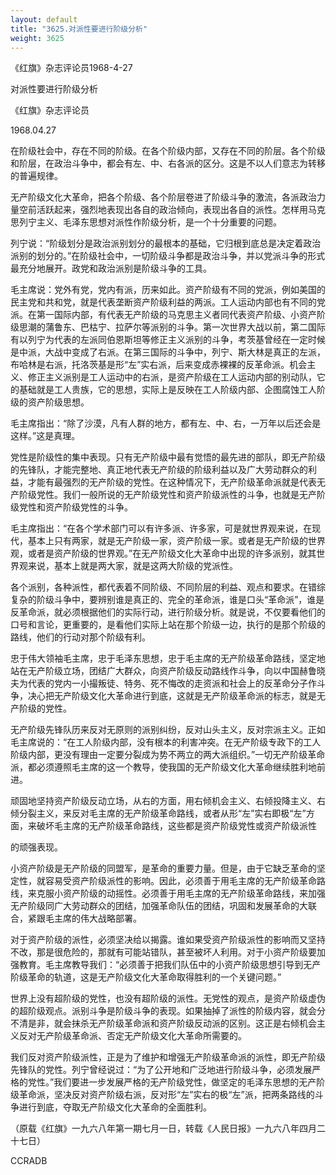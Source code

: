 ```yaml
---
layout: default
title: "3625.对派性要进行阶级分析"
weight: 3625
---
```


《红旗》杂志评论员1968-4-27

对派性要进行阶级分析

《红旗》杂志评论员

1968.04.27

在阶级社会中，存在不同的阶级。在各个阶级内部，又存在不同的阶层。各个阶级和阶层，在政治斗争中，都会有左、中、右各派的区分。这是不以人们意志为转移的普遍规律。

无产阶级文化大革命，把各个阶级、各个阶层卷进了阶级斗争的激流，各派政治力量空前活跃起来，强烈地表现出各自的政治倾向，表现出各自的派性。怎样用马克思列宁主义、毛泽东思想对派性作阶级分析，是一个十分重要的问题。

列宁说：“阶级划分是政治派别划分的最根本的基础，它归根到底总是决定着政治派别的划分的。”在阶级社会中，一切阶级斗争都是政治斗争，并以党派斗争的形式最充分地展开。政党和政治派别是阶级斗争的工具。

毛主席说：党外有党，党内有派，历来如此。资产阶级有不同的党派，例如美国的民主党和共和党，就是代表垄断资产阶级利益的两派。工人运动内部也有不同的党派。在第一国际内部，有代表无产阶级的马克思主义者同代表资产阶级、小资产阶级思潮的蒲鲁东、巴枯宁、拉萨尔等派别的斗争。第一次世界大战以前，第二国际有以列宁为代表的左派同伯恩斯坦等修正主义派别的斗争，考茨基曾经在一定时候是中派，大战中变成了右派。在第三国际的斗争中，列宁、斯大林是真正的左派，布哈林是右派，托洛茨基是形“左”实右派，后来变成赤裸裸的反革命派。机会主义、修正主义派别是工人运动中的右派，是资产阶级在工人运动内部的别动队，它的基础就是工人贵族，它的思想，实际上是反映在工人阶级内部、企图腐蚀工人阶级的资产阶级思想。

毛主席指出：“除了沙漠，凡有人群的地方，都有左、中、右，一万年以后还会是这样。”这是真理。

党性是阶级性的集中表现。只有无产阶级中最有觉悟的最先进的部队，即无产阶级的先锋队，才能完整地、真正地代表无产阶级的阶级利益以及广大劳动群众的利益，才能有最强烈的无产阶级的党性。在这种情况下，无产阶级革命派就是代表无产阶级党性。我们一般所说的无产阶级党性和资产阶级派性的斗争，也就是无产阶级党性和资产阶级党性的斗争。

毛主席指出：“在各个学术部门可以有许多派、许多家，可是就世界观来说，在现代，基本上只有两家，就是无产阶级一家，资产阶级一家。或者是无产阶级的世界观，或者是资产阶级的世界观。”在无产阶级文化大革命中出现的许多派别，就其世界观来说，基本上就是两大家，就是这两大阶级的党派性。

各个派别，各种派性，都代表着不同阶级、不同阶层的利益、观点和要求。在错综复杂的阶级斗争中，要辨别谁是真正的、完全的革命派，谁是口头“革命派”，谁是反革命派，就必须根据他们的实际行动，进行阶级分析。就是说，不仅要看他们的口号和言论，更重要的，是看他们实际上站在那个阶级一边，执行的是那个阶级的路线，他们的行动对那个阶级有利。

忠于伟大领袖毛主席，忠于毛泽东思想，忠于毛主席的无产阶级革命路线，坚定地站在无产阶级立场，团结广大群众，向资产阶级反动路线作斗争，向以中国赫鲁晓夫为代表的党内一小撮叛徒、特务、死不悔改的走资派和社会上的反革命分子作斗争，决心把无产阶级文化大革命进行到底，这就是无产阶级革命派的标志，就是无产阶级的党性。

无产阶级先锋队历来反对无原则的派别纠纷，反对山头主义，反对宗派主义。正如毛主席说的：“在工人阶级内部，没有根本的利害冲突。在无产阶级专政下的工人阶级内部，更没有理由一定要分裂成为势不两立的两大派组织。”一切无产阶级革命派，都必须遵照毛主席的这一个教导，使我国的无产阶级文化大革命继续胜利地前进。

顽固地坚持资产阶级反动立场，从右的方面，用右倾机会主义、右倾投降主义、右倾分裂主义，来反对毛主席的无产阶级革命路线，或者从形“左”实右即极“左”方面，来破坏毛主席的无产阶级革命路线，这些都是资产阶级党性或资产阶级派性

的顽强表现。

小资产阶级是无产阶级的同盟军，是革命的重要力量。但是，由于它缺乏革命的坚定性，就容易受资产阶级派性的影响。因此，必须善于用毛主席的无产阶级革命路线，来克服小资产阶级的动摇性。必须善于用毛主席的无产阶级革命路线，来加强无产阶级同广大劳动群众的团结，加强革命队伍的团结，巩固和发展革命的大联合，紧跟毛主席的伟大战略部署。

对于资产阶级的派性，必须坚决给以揭露。谁如果受资产阶级派性的影响而又坚持不改，那是很危险的，那就有可能站错队，甚至被坏人利用。对于小资产阶级要加强教育。毛主席教导我们：“必须善于把我们队伍中的小资产阶级思想引导到无产阶级革命的轨道，这是无产阶级文化大革命取得胜利的一个关键问题。”

世界上没有超阶级的党性，也没有超阶级的派性。无党性的观点，是资产阶级虚伪的超阶级观点。派别斗争是阶级斗争的表现。如果抽掉了派性的阶级内容，就会分不清是非，就会抹杀无产阶级革命派和资产阶级反动派的区别。这正是右倾机会主义反对无产阶级革命派、否定无产阶级文化大革命所需要的。

我们反对资产阶级派性，正是为了维护和增强无产阶级革命派的派性，即无产阶级先锋队的党性。列宁曾经说过：“为了公开地和广泛地进行阶级斗争，必须发展严格的党性。”我们要进一步发展严格的无产阶级党性，做坚定的毛泽东思想的无产阶级革命派，坚决反对资产阶级右派，反对形“左”实右的极“左”派，把两条路线的斗争进行到底，夺取无产阶级文化大革命的全面胜利。

（原载《红旗》一九六八年第一期七月一日，转载《人民日报》一九六八年四月二十七日）

CCRADB

